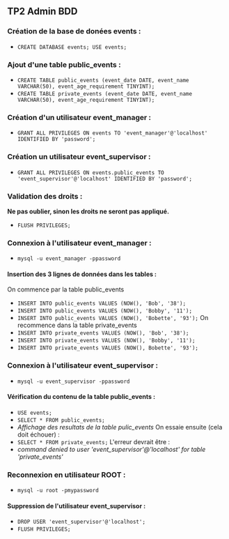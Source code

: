## TP2 Admin BDD
### Création de la base de donées events :
- `CREATE DATABASE events; USE events;`

### Ajout d'une table public_events :
- `CREATE TABLE public_events (event_date DATE, event_name VARCHAR(50), event_age_requirement TINYINT);`
- `CREATE TABLE private_events (event_date DATE, event_name VARCHAR(50), event_age_requirement TINYINT);`

### Création d'un utilisateur event_manager :
- `GRANT ALL PRIVILEGES ON events TO 'event_manager'@'localhost' IDENTIFIED BY 'password';`
  
### Création un utilisateur event_supervisor :
- `GRANT ALL PRIVILEGES ON events.public_events TO 'event_supervisor'@'localhost' IDENTIFIED BY 'password';`
### Validation des droits :
**Ne pas oublier, sinon les droits ne seront pas appliqué.**
- `FLUSH PRIVILEGES;` 

### Connexion à l'utilisateur event_manager :
- `mysql -u event_manager -ppassword`

#### Insertion des 3 lignes de données dans les tables :
On commence par la table public_events
- `INSERT INTO public_events VALUES (NOW(), 'Bob', '38');`
- `INSERT INTO public_events VALUES (NOW(), 'Bobby', '11');`
- `INSERT INTO public_events VALUES (NOW(), 'Bobette', '93');`
On recommence dans la table private_events
- `INSERT INTO private_events VALUES (NOW(), 'Bob', '38');`
- `INSERT INTO private_events VALUES (NOW(), 'Bobby', '11');`
- `INSERT INTO private_events VALUES (NOW(), Bobette', '93');
`
### Connexion à l'utilisateur event_supervisor :
- `mysql -u event_supervisor -ppassword`

#### Vérification du contenu de la table public_events :
- `USE events;`
- `SELECT * FROM public_events;`
- *Affichage des resultats de la table pulic_events*
On essaie ensuite (cela doit échouer) : 
- `SELECT * FROM private_events;`
L'erreur devrait être :
- *command denied to user 'event_supervisor'@'localhost' for table 'private_events'*

### Reconnexion en utilisateur ROOT :
- `mysql -u root -pmypassword`

#### Suppression de l'utilisateur event_supervisor :
- `DROP USER 'event_supervisor'@'localhost';`
- `FLUSH PRIVILEGES;`